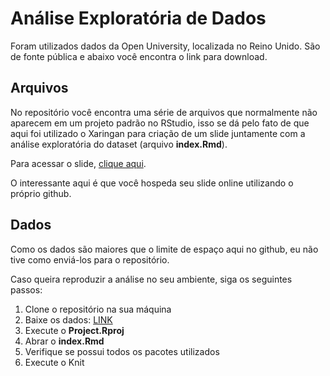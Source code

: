 # Análise Exploratória de Dados

Foram utilizados dados da Open University, localizada no Reino Unido. São de fonte pública e abaixo você encontra o link para download.

## Arquivos

No repositório você encontra uma série de arquivos que normalmente não aparecem em um projeto padrão no RStudio, isso se dá pelo fato de que aqui foi utilizado o Xaringan para criação de um slide juntamente com a análise exploratória do dataset (arquivo **index.Rmd**).

Para acessar o slide, [clique aqui](https://lucianobatista.github.io/slides_OU_analtytics/index.html).

O interessante aqui é que você hospeda seu slide online utilizando o próprio github.


## Dados

Como os dados são maiores que o limite de espaço aqui no github, eu não tive como enviá-los para o repositório.

Caso queira reproduzir a análise no seu ambiente, siga os seguintes passos:
1. Clone o repositório na sua máquina
1. Baixe os dados: [LINK](https://analyse.kmi.open.ac.uk/open_dataset)
1. Execute o **Project.Rproj**
1. Abrar o **index.Rmd**
1. Verifique se possui todos os pacotes utilizados
1. Execute o Knit